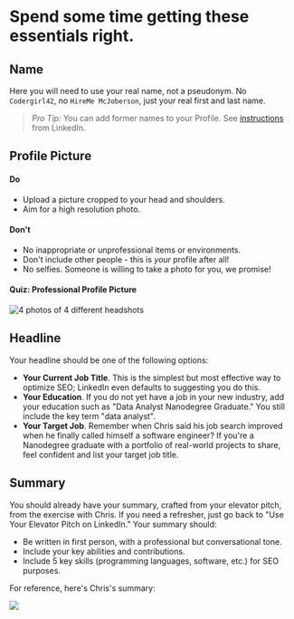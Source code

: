 # Spend some time getting these essentials right.

## Name

Here you will need to use your real name, not a pseudonym. No `Codergirl42`, no `HireMe McJoberson`, just your real first and last name.
> 
> _Pro Tip:_ You can add former names to your Profile. See [instructions](https://www.linkedin.com/help/linkedin/answer/1288) from LinkedIn.

## Profile Picture

#### Do

* Upload a picture cropped to your head and shoulders.
* Aim for a high resolution photo.

#### Don't

* No inappropriate or unprofessional items or environments.
* Don't include other people - this is _your_ profile after all!
* No selfies. Someone is willing to take a photo for you, we promise!

#### Quiz: Professional Profile Picture

![4 photos of 4 different headshots](https://video.udacity-data.com/topher/2018/October/5bb23f4c_profile-pics/profile-pics.jpg)

## Headline

Your headline should be one of the following options:

* **Your Current Job Title**. This is the simplest but most effective way to optimize SEO; LinkedIn even defaults to suggesting you do this.
* **Your Education**. If you do not yet have a job in your new industry, add your education such as "Data Analyst Nanodegree Graduate." You still include the key term "data analyst".
* **Your Target Job**. Remember when Chris said his job search improved when he finally called himself a software engineer? If you're a Nanodegree graduate with a portfolio of real-world projects to share, feel confident and list your target job title.

## Summary

You should already have your summary, crafted from your elevator pitch, from the exercise with Chris. If you need a refresher, just go back to "Use Your Elevator Pitch on LinkedIn." Your summary should:

* Be written in first person, with a professional but conversational tone.
* Include your key abilities and contributions.
* Include 5 key skills (programming languages, software, etc.) for SEO purposes.

For reference, here's Chris's summary:

![](https://video.udacity-data.com/topher/2018/September/5ba5404a_screen-shot-2018-09-21-at-12.02.03-pm/screen-shot-2018-09-21-at-12.02.03-pm.png)

